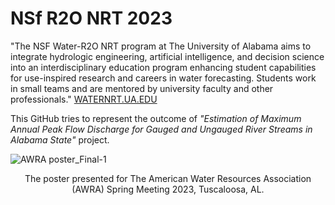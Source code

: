 # NSf R2O NRT 2023
"The NSF Water-R2O NRT program at The University of Alabama aims to integrate hydrologic engineering, artificial intelligence, and decision science into an interdisciplinary education program enhancing student capabilities for use-inspired research and careers in water forecasting. Students work in small teams and are mentored by university faculty and other professionals." [WATERNRT.UA.EDU](https://waternrt.ua.edu/)

This GitHub tries to represent the outcome of _"Estimation of Maximum Annual Peak Flow Discharge for Gauged and Ungauged River Streams in Alabama State"_ project.

![AWRA poster_Final-1](https://github.com/Reizrb/NRT-R2O-2023/assets/133435701/2b4d0a5e-e239-4b28-85a9-3835c7d68ec7)

<div align="center">
    The poster presented for The American Water Resources Association (AWRA) Spring Meeting 2023, Tuscaloosa, AL. 
</div>
